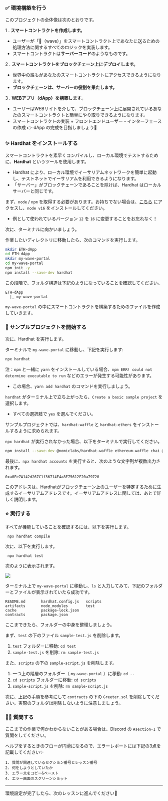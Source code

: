 ### ✅ 環境構築を行う
このプロジェクトの全体像は次のとおりです。

1 \. **スマートコントラクトを作成します。**
* ユーザーが「👋（wave）」をスマートコントラクト上であなたに送るための処理方法に関するすべてのロジックを実装します。
* スマートコントラクトは**サーバーコード**のようなものです。

2 \. **スマートコントラクトをブロックチェーン上にデプロイします。**
* 世界中の誰もがあなたのスマートコントラクトにアクセスできるようになります。
* **ブロックチェーンは、サーバーの役割を果たします。**

3 \. **WEBアプリ（dApp）を構築します**。
* ユーザーはWEBサイトを介して、ブロックチェーン上に展開されているあなたのスマートコントラクトと簡単にやり取りできるようになります。
* スマートコントラクトの実装 + フロントエンドユーザー・インターフェースの作成 👉 dApp の完成を目指しましょう🎉

### ✨ Hardhat をインストールする
スマートコントラクトを素早くコンパイルし、ローカル環境でテストするために、**Hardhat** というツールを使用します。
* Hardhat により、ローカル環境でイーサリアムネットワークを簡単に起動し、テストネットでイーサリアムを利用できるようになります。
* 「サーバー」がブロックチェーンであることを除けば、Hardhat はローカルサーバーと同じです。

まず、`node` / `npm` を取得する必要があります。お持ちでない場合は、[こちら](https://hardhat.org/tutorial/setting-up-the-environment.html) にアクセスし、`node v16` をインストールしてください。
- 例として使われているバージョン `12` を `16` に変更することをお忘れなく！

次に、ターミナルに向かいましょう。

作業したいディレクトリに移動したら、次のコマンドを実行します。

```bash
mkdir ETH-dApp
cd ETH-dApp
mkdir my-wave-portal
cd my-wave-portal
npm init -y
npm install --save-dev hardhat
```

この段階で、フォルダ構造は下記のようになっていることを確認してください。

```
ETH-dApp
  |_ my-wave-portal
```

`my-wave-portal` の中にスマートコントラクトを構築するためのファイルを作成していきます。
### 👏 サンプルプロジェクトを開始する

次に、Hardhat を実行します。

ターミナルで `my-wave-portal` に移動し、下記を実行します:

```bash
npx hardhat
```

注：`npm` と一緒に `yarn` をインストールしている場合、`npm ERR! could not determine executable to run` などのエラーが発生する可能性があります。
* この場合、`yarn add hardhat` のコマンドを実行しましょう。

`hardhat` がターミナル上で立ち上がったら、`Create a basic sample project` を選択します。
* すべての選択肢で `yes` を選んでください。

サンプルプロジェクトでは、`hardhat-waffle` と `hardhat-ethers` をインストールするように求められます。

`npx hardhat` が実行されなかった場合、以下をターミナルで実行してください。

```bash
npm install --save-dev @nomiclabs/hardhat-waffle ethereum-waffle chai @nomiclabs/hardhat-ethers ethers
```

最後に、`npx hardhat accounts` を実行すると、次のような文字列が複数出力されます。

```
0xa0Ee7A142d267C1f36714E4a8F75612F20a79720
```

このアドレスは、Hardhatがブロックチェーン上のユーザーを特定するために生成するイーサリアムアドレスです。イーサリアムアドレスに関しては、あとで詳しく説明します。
### ⭐️ 実行する

すべてが機能していることを確認するには、以下を実行します。

```
 npx hardhat compile
```

次に、以下を実行します。

```
 npx hardhat test
```

次のように表示されます。

![](/public/images/1-ETH-dApp/section-1/1_1_1.png)

ターミナル上で `my-wave-portal` に移動し、`ls` と入力してみて、下記のフォルダーとファイルが表示されていたら成功です。

```
README.md		hardhat.config.js	scripts
artifacts		node_modules		test
cache			package-lock.json
contracts		package.json
```

ここまできたら、フォルダーの中身を整理しましょう。

まず、`test` の下のファイル `sample-test.js` を削除します。
1. `test` フォルダーに移動: `cd test`
2. `sample-test.js` を削除: `rm sample-test.js`

また、`scripts` の下の `sample-script.js` を削除します。
1. 一つ上の階層のフォルダー（ `my-wave-portal` ）に移動: `cd ..`
2. `cd scripts` フォルダーに移動: `cd scripts`
3. `sample-script.js` を削除: `rm sample-script.js`

次に、上記の手順を参考にして `contracts` の下の `Greeter.sol` を削除してください。実際のフォルダは削除しないように注意しましょう。
### 🙋‍♂️ 質問する

ここまでの作業で何かわからないことがある場合は、Discord の `#section-1` で質問をしてください。

ヘルプをするときのフローが円滑になるので、エラーレポートには下記の3点を記載してください✨

```
1. 質問が関連しているセクション番号とレッスン番号
2. 何をしようとしていたか
3. エラー文をコピー&ペースト
4. エラー画面のスクリーンショット
```
---
環境設定が完了したら、次のレッスンに進んでください🎉
